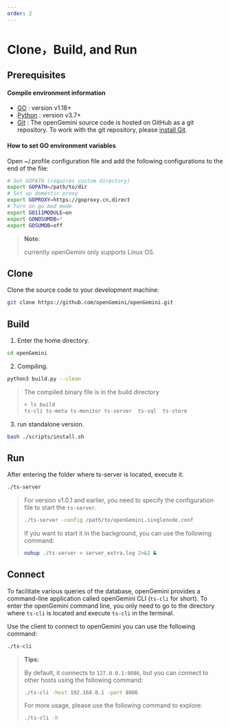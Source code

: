 ```yaml
---
order: 2
---
```


# Clone，Build, and Run

## Prerequisites

#### Compile environment information

- [GO](https://go.dev/dl/) : version v1.18+
- [Python](https://www.python.org/downloads/) : version v3.7+
- [Git](https://git-scm.com/downloads) : The openGemini source code is hosted on GitHub as a git repository. To work with the git repository, please [install Git](https://git-scm.com/downloads).

#### **How to set GO environment variables**

Open ~/.profile configuration file and add the following configurations to the end of the file:

```bash
# Set GOPATH (requires custom directory)
export GOPATH=/path/to/dir
# Set up domestic proxy
export GOPROXY=https://goproxy.cn,direct
# Turn on go mod mode
export GO111MODULE=on
export GONOSUMDB=*
export GOSUMDB=off
```

> **Note**:
>
> currently openGemini only supports Linux OS.



## Clone

Clone the source code to your development machine:

```bash
git clone https://github.com/openGemini/openGemini.git
```



## Build

1. Enter the home directory.

```bash
cd openGemini
```

2. Compiling.

```bash
python3 build.py --clean
```

> The compiled binary file is in the build directory
>
> ```bash
> > ls build
> ts-cli ts-meta ts-monitor ts-server  ts-sql  ts-store
> ```

3. run standalone version.
```bash
bash ./scripts/install.sh
```

   

## Run

After entering the folder where ts-server is located, execute it.

```bash
./ts-server
```

> For version v1.0.1 and earlier, you need to specify the configuration file to start the `ts-server`.
>
> ```bash
> ./ts-server -config /path/to/openGemini.singlenode.conf
> ```
>
> If you want to start it in the background, you can use the following command:
>
> ```bash
> nohup ./ts-server > server_extra.log 2>&1 &
> ```



## Connect

To facilitate various queries of the database, openGemini provides a command-line application called openGemini CLI (`ts-cli` for short). To enter the openGemini command line, you only need to go to the directory where `ts-cli` is located and execute `ts-cli` in the terminal.

Use the client to connect to openGemini you can use the following command:

```bash
./ts-cli
```

> **Tips:**
>
> By default, it connects to `127.0.0.1:8086`, but you can connect to other hosts using the following command:
>
> ```bash
> ./ts-cli -host 192.168.0.1 -port 8086
> ```
>
> For more usage, please use the following command to explore:
>
> ```bash
> ./ts-cli -h
> ```

